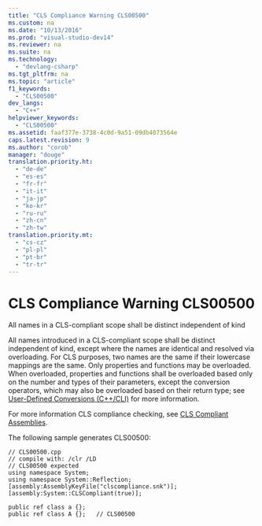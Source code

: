 ```yaml
---
title: "CLS Compliance Warning CLS00500"
ms.custom: na
ms.date: "10/13/2016"
ms.prod: "visual-studio-dev14"
ms.reviewer: na
ms.suite: na
ms.technology: 
  - "devlang-csharp"
ms.tgt_pltfrm: na
ms.topic: "article"
f1_keywords: 
  - "CLS00500"
dev_langs: 
  - "C++"
helpviewer_keywords: 
  - "CLS00500"
ms.assetid: faaf377e-3738-4c0d-9a51-09db4073564e
caps.latest.revision: 9
ms.author: "corob"
manager: "douge"
translation.priority.ht: 
  - "de-de"
  - "es-es"
  - "fr-fr"
  - "it-it"
  - "ja-jp"
  - "ko-kr"
  - "ru-ru"
  - "zh-cn"
  - "zh-tw"
translation.priority.mt: 
  - "cs-cz"
  - "pl-pl"
  - "pt-br"
  - "tr-tr"
---
```

# CLS Compliance Warning CLS00500
All names in a CLS-compliant scope shall be distinct independent of kind  
  
 All names introduced in a CLS-compliant scope shall be distinct independent of kind, except where the names are identical and resolved via overloading. For CLS purposes, two names are the same if their lowercase mappings are the same. Only properties and functions may be overloaded. When overloaded, properties and functions shall be overloaded based only on the number and types of their parameters, except the conversion operators, which may also be overloaded based on their return type; see [User-Defined Conversions (C++/CLI)](../Topic/User-Defined%20Conversions%20\(C++-CLI\).md) for more information.  
  
 For more information CLS compliance checking, see [CLS Compliant Assemblies](assetId:///3320b57e-ea55-4697-a17d-f509a36a3c93).  
  
 The following sample generates CLS00500:  
  
```  
// CLS00500.cpp  
// compile with: /clr /LD  
// CLS00500 expected  
using namespace System;  
using namespace System::Reflection;  
[assembly:AssemblyKeyFile("clscompliance.snk")];  
[assembly:System::CLSCompliant(true)];  
  
public ref class a {};  
public ref class A {};   // CLS00500  
```